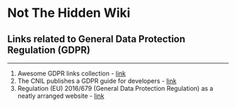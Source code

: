 # Not The Hidden Wiki

## Links related to General Data Protection Regulation (GDPR)
-----

1. Awesome GDPR links collection - [link](https://github.com/bakke92/awesome-gdpr)
2. The CNIL publishes a GDPR guide for developers - [link](https://lincnil.github.io/GDPR-Developer-Guide/)
3. Regulation (EU) 2016/679 (General Data Protection Regulation) as a neatly arranged website - [link](https://gdpr-info.eu/)